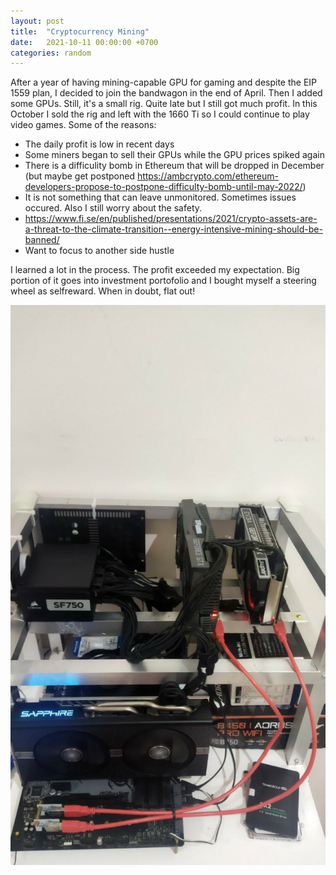 ```yaml
---
layout: post
title:  "Cryptocurrency Mining"
date:   2021-10-11 00:00:00 +0700
categories: random
---
```


After a year of having mining-capable GPU for gaming and despite the EIP 1559 plan, I decided to join the bandwagon in the end of April. Then I added some GPUs. Still, it's a small rig. Quite late but I still got much profit. In this October I sold the rig and left with the 1660 Ti so I could continue to play video games. Some of the reasons:

- The daily profit is low in recent days
- Some miners began to sell their GPUs while the GPU prices spiked again
- There is a difficulity bomb in Ethereum that will be dropped in December (but maybe get postponed https://ambcrypto.com/ethereum-developers-propose-to-postpone-difficulty-bomb-until-may-2022/)
- It is not something that can leave unmonitored. Sometimes issues occured. Also I still worry about the safety.
- https://www.fi.se/en/published/presentations/2021/crypto-assets-are-a-threat-to-the-climate-transition--energy-intensive-mining-should-be-banned/
- Want to focus to another side hustle

I learned a lot in the process. The profit exceeded my expectation. Big portion of it goes into investment portofolio and I bought myself a steering wheel as selfreward. When in doubt, flat out!

<img src="/assets/photo6275780228819300540.jpg"/>





